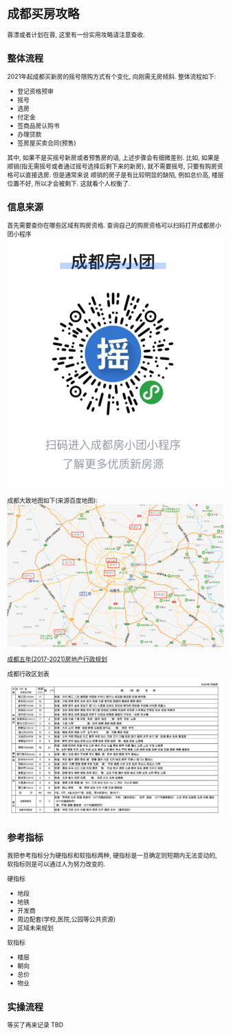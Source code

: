 # 成都买房攻略
蓉漂或者计划在蓉, 这里有一份实用攻略请注意查收.

## 整体流程
2021年起成都买新房的摇号限购方式有个变化, 向刚需无房倾斜. 整体流程如下:

- 登记资格预审
- 摇号
- 选房
- 付定金
- 签商品房认购书
- 办理贷款
- 签房屋买卖合同(预售)

其中, 如果不是买摇号新房或者预售房的话, 上述步骤会有细微差别.
比如, 如果是顺销(指无需摇号或者通过摇号选择后剩下来的新房), 就不需要摇号, 只要有购房资格可以直接选房. 但是通常来说
顺销的房子是有比较明显的缺陷, 例如总价高, 楼层位置不好, 所以才会被剩下. 这就看个人权衡了.

## 信息来源
首先需要查你在哪些区域有购房资格.
查询自己的购房资格可以扫码打开成都房小团小程序
![img][fangxiaotuan]

成都大致地图如下(来源百度地图):
![img][chengdu_map]

[成都五年(2017-2021)房地产行政规划][chengdu_5y_plan]

成都行政区划表
![img][chengdu_gov]

## 参考指标

我把参考指标分为硬指标和软指标两种, 硬指标是一旦确定则短期内无法变动的, 软指标则是可以通过人为努力改变的.

硬指标
- 地段
- 地铁
- 开发商
- 周边配套(学校,医院,公园等公共资源)
- 区域未来规划

软指标
- 楼层
- 朝向
- 总价
- 物业

## 实操流程

等买了再来记录
TBD


[fangxiaotuan]: pic/fangxiaotuan_wx_cd.png
[chengdu_map]: pic/chengdu_map.png
[chengdu_gov]: pic/chengdu_gov.png
[chengdu_5y_plan]: http://gk.chengdu.gov.cn/govInfoPub/detail.action?id=1810989&tn=2